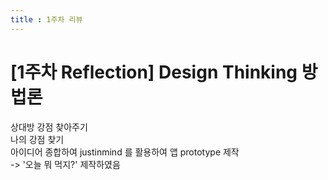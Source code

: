 ```yaml
---
title : 1주차 리뷰
---
```


# [1주차 Reflection] Design Thinking 방법론

상대방 강점 찾아주기<br />
나의 강점 찾기<br />
아이디어 종합하여 justinmind 를 활용하여 앱 prototype 제작<br />
 -> '오늘 뭐 먹지?' 제작하였음<br />
 
